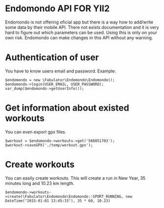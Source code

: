 Endomondo API FOR YII2
============

Endomondo is not offering oficial app but there is a way how to add/write some data by their mobile API. There not exists documentation and it is very hard to figure out which parameters can be used. Using this is only on your own risk. Endomondo can make changes in this API without any warning.

# Authentication of user
You have to know users email and password. Example:
```
$endomondo = new \Fabulator\Endomondo\Endomondo();
$endomondo->login(USER_EMAIL, USER_PASSWORD);
var_dump($endomondo->getUserInfo());
```
# Get information about existed workouts
You can even export gpx files.
```
$workout = $endomondo->workouts->get('560851703');
$workout->saveGPX('./temp/workout.gpx');
```

# Create workouts
You can easily create workouts. This will create a run in New Year, 35 minutes long and 10.23 km length.

```
$endomondo->workouts->create(\Fabulator\Endomondo\Endomondo::SPORT_RUNNING, new DateTime("2015-01-01 13:45:15"), 35 * 60, 10.23)
```